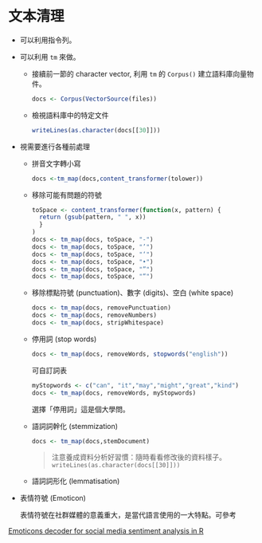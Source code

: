 # 文本清理

* 可以利用指令列。
* 可以利用 `tm` 來做。
  * 接續前一節的 character vector, 利用 `tm` 的 `Corpus()` 建立語料庫向量物件。

    ```r
    docs <- Corpus(VectorSource(files))
    ```

  * 檢視語料庫中的特定文件

    ```r
    writeLines(as.character(docs[[30]]))
    ```
* 視需要進行各種前處理
  * 拼音文字轉小寫    

    ```r
    docs <-tm_map(docs,content_transformer(tolower))
    ```

  * 移除可能有問題的符號

    ```r
    toSpace <- content_transformer(function(x, pattern) {
      return (gsub(pattern, " ", x))
      }
    )
    docs <- tm_map(docs, toSpace, "-")
    docs <- tm_map(docs, toSpace, "’")
    docs <- tm_map(docs, toSpace, "‘")
    docs <- tm_map(docs, toSpace, "•")
    docs <- tm_map(docs, toSpace, "”")
    docs <- tm_map(docs, toSpace, "“")
    ```

  * 移除標點符號 \(punctuation\)、數字 \(digits\)、空白 \(white space\)

    ```r
    docs <- tm_map(docs, removePunctuation)
    docs <- tm_map(docs, removeNumbers)
    docs <- tm_map(docs, stripWhitespace)
    ```

  * 停用詞 \(stop words\)

    ```r
    docs <- tm_map(docs, removeWords, stopwords("english"))
    ```

    可自訂詞表

    ```r
    myStopwords <- c("can", "it","may","might","great","kind")
    docs <- tm_map(docs, removeWords, myStopwords)
    ```

    選擇「停用詞」這是個大學問。

  * 語詞詞幹化 \(stemmization\)

    ```r
    docs <- tm_map(docs,stemDocument)
    ```

    > 注意養成資料分析好習慣：隨時看看修改後的資料樣子。`writeLines(as.character(docs[[30]]))`

  * 語詞詞形化 \(lemmatisation\)
* 表情符號 \(Emoticon\)

  表情符號在社群媒體的意義重大，是當代語言使用的一大特點。可參考 

 [Emoticons decoder for social media sentiment analysis in R](http://www.r-bloggers.com/emoticons-decoder-for-social-media-sentiment-analysis-in-r/)

